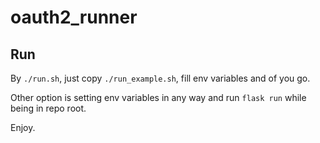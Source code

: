 # oauth2_runner

## Run

By `./run.sh`, just copy `./run_example.sh`, fill env variables and of you go.

Other option is setting env variables in any way and run `flask run` while being 
in repo root. 

Enjoy.
